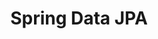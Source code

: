 ---
layout: note_series
parent: Learning Notes
study: Spring Beginner
chapter: 8
title: Spring Data JPA
toc: true
reference:
  1: 
    author: Eric 튜터, Jinny 튜터, Jen 튜터
    year: 2024
    platform: 스파르타코딩클럽
    content: Spring Master 2주차
    content-link: https://online.spartacodingclub.kr/
---